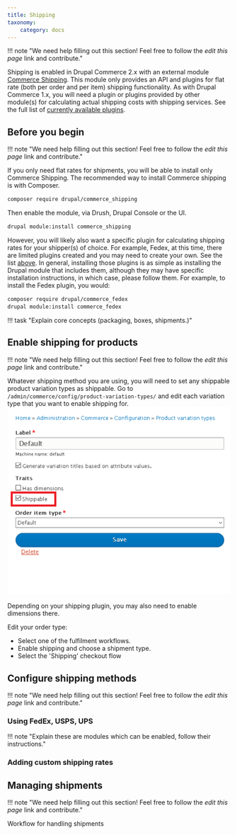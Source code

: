 ```yaml
---
title: Shipping
taxonomy:
    category: docs
---
```


!!! note "We need help filling out this section! Feel free to follow the *edit this page* link and contribute."

Shipping is enabled in Drupal Commerce 2.x with an external module
[Commerce Shipping](https://drupal.org/project/commerce_shipping). This
module only provides an API and plugins for flat rate (both per order and per
item) shipping functionality. As with Drupal Commerce 1.x, you will need a plugin or plugins 
provided by other module(s) for calculating actual shipping costs with shipping
services. See the full list of [currently available plugins](../developer-guide/shipping/getting-started/#available-shipping-methods).

## Before you begin

!!! note "We need help filling out this section! Feel free to follow the *edit this page* link and contribute."

If you only need flat rates for shipments, you will be able to install only
Commerce Shipping. The recommended way to install Commerce shipping is with Composer.

```bash
composer require drupal/commerce_shipping
```

Then enable the module, via Drush, Drupal Console or the UI.

```bash
drupal module:install commerce_shipping
```

However, you will likely also want a specific plugin for calculating shipping rates
for your shipper(s) of choice. For example, Fedex, at this time, there are limited
plugins created and you may need to create your own. See the list [above](./shipping.md).
In general, installing those plugins is as simple as installing the Drupal module
that includes them, although they may have specific installation instructions, in
which case, please follow them. For example, to install the Fedex plugin, you would:

```bash
composer require drupal/commerce_fedex
drupal module:install commerce_fedex
```

!!! task "Explain core concepts (packaging, boxes, shipments.)"


## Enable shipping for products

!!! note "We need help filling out this section! Feel free to follow the *edit this page* link and contribute."

Whatever shipping method you are using, you will need to set any shippable
product variation types as shippable. Go to `/admin/commerce/config/product-variation-types/`
and edit each variation type that you want to enable shipping for.
![Product Variation Type Edit Form](./images/product-variation-edit.png)

Depending on your shipping plugin, you may also need to enable dimensions there.

Edit your order type:

* Select one of the fulfilment workflows.
* Enable shipping and choose a shipment type.
* Select the 'Shipping' checkout flow

## Configure shipping methods

!!! note "We need help filling out this section! Feel free to follow the *edit this page* link and contribute."

### Using FedEx, USPS, UPS

!!! note "Explain these are modules which can be enabled, follow their instructions."

### Adding custom shipping rates

## Managing shipments

!!! note "We need help filling out this section! Feel free to follow the *edit this page* link and contribute."

Workflow for handling shipments
